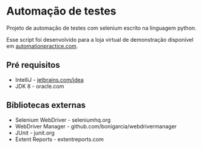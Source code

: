 # Automação de testes
Projeto de automação de testes com selenium escrito na linguagem python.

Esse script foi desenvolvido para a loja virtual de demonstração disponível em [automationpractice.com](automationpractice.com).

## Pré requisitos
* IntelliJ - [jetbrains.com/idea](jetbrains.com/idea)
* JDK 8 - oracle.com

## Bibliotecas externas
* Selenium WebDriver - seleniumhq.org
* WebDriver Manager - github.com/bonigarcia/webdrivermanager
* JUnit - junit.org
* Extent Reports - extentreports.com
